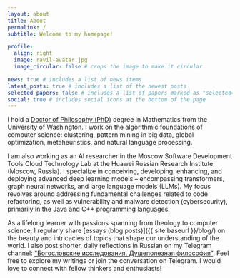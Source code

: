 ```yaml
---
layout: about
title: About
permalink: /
subtitle: Welcome to my homepage!

profile:
  align: right
  image: ravil-avatar.jpg
  image_circular: false # crops the image to make it circular

news: true # includes a list of news items
latest_posts: true # includes a list of the newest posts
selected_papers: false # includes a list of papers marked as "selected={true}"
social: true # includes social icons at the bottom of the page
---
```


I hold a [Doctor of Philosophy (PhD)](https://math.washington.edu/people/ravil-mussabayev) degree in Mathematics from the University of Washington. I work on the algorithmic foundations of computer science: clustering, pattern mining in big data, global optimization, metaheuristics, and natural language processing.

I am also working as an AI researcher in the Moscow Software Development Tools Cloud Technology Lab at the Huawei Russian Research Institute (Moscow, Russia). I specialize in conceiving, developing, enhancing, and deploying advanced deep learning models – encompassing transformers, graph neural networks, and large language models (LLMs). My focus revolves around addressing fundamental challenges related to code refactoring, as well as vulnerability and malware detection (cybersecurity), primarily in the Java and C++ programming languages.

As a lifelong learner with passions spanning from theology to computer science, I regularly share [essays (blog posts)]({{ site.baseurl }}/blog/) on the beauty and intricacies of topics that shape our understanding of the world. I also post shorter, daily reflections in Russian on my Telegram channel: ["Богословские исследования. Душеполезная философия"](https://t.me/ravil_mussabayev). Feel free to explore my writings or join the conversation on Telegram. I would love to connect with fellow thinkers and enthusiasts!